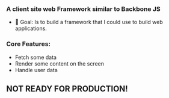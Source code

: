 ### A client site web Framework similar to Backbone JS

- 🥅 Goal: Is to build a framework that I could use to build web applications.

### Core Features:

- Fetch some data
- Render some content on the screen
- Handle user data

## NOT READY FOR PRODUCTION! 
